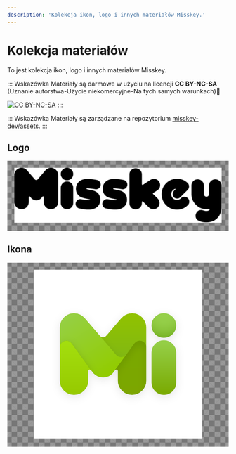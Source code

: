 ```yaml
---
description: 'Kolekcja ikon, logo i innych materiałów Misskey.'
---
```


# Kolekcja materiałów

To jest kolekcja ikon, logo i innych materiałów Misskey.

::: Wskazówka
Materiały są darmowe w użyciu na licencji **CC BY-NC-SA** (Uznanie autorstwa-Użycie niekomercyjne-Na tych samych warunkach)🎉

<a rel="license" href="http://creativecommons.org/licenses/by-nc-sa/4.0/"><img alt="CC BY-NC-SA" src="https://i.creativecommons.org/l/by-nc-sa/4.0/88x31.png" /></a>
:::

::: Wskazówka
Materiały są zarządzane na repozytorium [misskey-dev/assets](https://github.com/misskey-dev/assets).
:::

## Logo

<a class="asset" href="https://raw.githubusercontent.com/misskey-dev/assets/main/misskey.svg" target="_blank" download>
<img src="https://raw.githubusercontent.com/misskey-dev/assets/main/misskey.svg">
</a>

## Ikona

<a class="asset" href="https://raw.githubusercontent.com/misskey-dev/assets/main/icon.png" target="_blank" download>
<img src="https://raw.githubusercontent.com/misskey-dev/assets/main/icon.png">
</a>

<style>
.asset {
 display: block;
 background-color: #777;
 background-image:
  linear-gradient(45deg, #999 25%, transparent 25%),
  linear-gradient(135deg, #999 25%, transparent 25%),
  linear-gradient(45deg, transparent 75%, #999 75%),
  linear-gradient(135deg, transparent 75%, #999 75%);
 background-size: 25px 25px; /*Must be a square*/
 background-position: 0 0, 12.5px 0, 12.5px -12.5px, 0px 12.5px; /*Must be half of one side of the square*/
 animation: asset-bg 0.5s linear infinite;

 margin: 1em 0;
 padding: 16px;
 text-align: center;
}

@keyframes asset-bg {
  0% {background-position: 0 0, 12.5px 0, 12.5px -12.5px, 0px 12.5px;}
  100% {background-position: 12.5px 12.5px, 25px 12.5px, 25px 0px, 12.5px 25px;}
}
</style>
